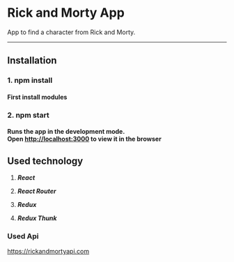 # Rick and Morty App

App to find a character from Rick and Morty.

---

## Installation

### 1. npm install

#### First install modules

### 2. npm start

#### Runs the app in the development mode.</br>Open [http://localhost:3000](http://localhost:3000) to view it in the browser

## Used technology

1. **_React_**

2. **_React Router_**

3. **_Redux_**

4. **_Redux Thunk_**

### Used Api

https://rickandmortyapi.com
